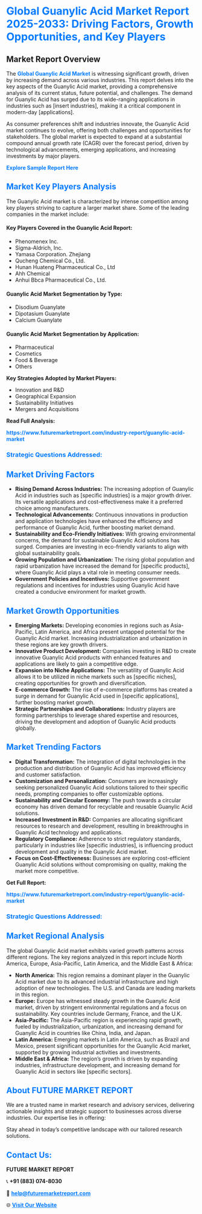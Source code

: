 <h1 style="color: #007BFF;">Global Guanylic Acid Market Report 2025-2033: Driving Factors, Growth Opportunities, and Key Players</h1>

<section id="overview">
<h2>Market Report Overview</h2>
<p>The <a href="https://www.futuremarketreport.com/industry-report/guanylic-acid-market" style="color: #007BFF; text-decoration: none;"><strong>Global Guanylic Acid Market</strong></a> is witnessing significant growth, driven by increasing demand across various industries. This report delves into the key aspects of the Guanylic Acid market, providing a comprehensive analysis of its current status, future potential, and challenges. The demand for Guanylic Acid has surged due to its wide-ranging applications in industries such as [insert industries], making it a critical component in modern-day [applications].</p>
<p>As consumer preferences shift and industries innovate, the Guanylic Acid market continues to evolve, offering both challenges and opportunities for stakeholders. The global market is expected to expand at a substantial compound annual growth rate (CAGR) over the forecast period, driven by technological advancements, emerging applications, and increasing investments by major players.</p>
</section>

<section id="overview">
<p><a href="https://www.futuremarketreport.com/request-sample/reportId=29684" style="color: #007BFF; text-decoration: none;"><strong>Explore Sample Report Here</strong></a></p>
</section>

<section id="key-players">
<h2 style="color: #007BFF;">Market Key Players Analysis</h2>
<p>The Guanylic Acid market is characterized by intense competition among key players striving to capture a larger market share. Some of the leading companies in the market include:</p>
<h4>Key Players Covered in the Guanylic Acid Report:</h4>
<ul><li>Phenomenex Inc.</li><li>Sigma-Aldrich, Inc.</li><li>Yamasa Corporation. Zhejiang</li><li>Qucheng Chemical Co., Ltd.</li><li>Hunan Huateng Pharmaceutical Co., Ltd</li><li>Ahh Chemical</li><li>Anhui Bbca Pharmaceutical Co., Ltd.</li></ul>
<h4>Guanylic Acid Market Segmentation by Type:</h4>
<ul><li>Disodium Guanylate</li><li>Dipotasium Guanylate</li><li>Calcium Guanylate</li></ul>

<h4>Guanylic Acid Market Segmentation by Application:</h4>
<ul><li>Pharmaceutical</li><li>Cosmetics</li><li>Food &amp; Beverage</li><li>Others</li></ul>
<p><strong>Key Strategies Adopted by Market Players:</strong></p>
<ul>
<li>Innovation and R&D</li>
<li>Geographical Expansion</li>
<li>Sustainability Initiatives</li>
<li>Mergers and Acquisitions</li>
</ul>
</section>

<section>
<p><strong>Read Full Analysis: </strong></p><a href="https://www.futuremarketreport.com/industry-report/guanylic-acid-market" style="color: #007BFF; text-decoration: none;"><strong>https://www.futuremarketreport.com/industry-report/guanylic-acid-market</strong></a>
<h3 style="color: #007BFF;">Strategic Questions Addressed:</h3>
</section>

<section id="driving-factors">
<h2 style="color: #007BFF;">Market Driving Factors</h2>
<ul>
<li><strong>Rising Demand Across Industries:</strong> The increasing adoption of Guanylic Acid in industries such as [specific industries] is a major growth driver. Its versatile applications and cost-effectiveness make it a preferred choice among manufacturers.</li>
<li><strong>Technological Advancements:</strong> Continuous innovations in production and application technologies have enhanced the efficiency and performance of Guanylic Acid, further boosting market demand.</li>
<li><strong>Sustainability and Eco-Friendly Initiatives:</strong> With growing environmental concerns, the demand for sustainable Guanylic Acid solutions has surged. Companies are investing in eco-friendly variants to align with global sustainability goals.</li>
<li><strong>Growing Population and Urbanization:</strong> The rising global population and rapid urbanization have increased the demand for [specific products], where Guanylic Acid plays a vital role in meeting consumer needs.</li>
<li><strong>Government Policies and Incentives:</strong> Supportive government regulations and incentives for industries using Guanylic Acid have created a conducive environment for market growth.</li>
</ul>
</section>

<section id="growth-opportunities">
<h2 style="color: #007BFF;">Market Growth Opportunities</h2>
<ul>
<li><strong>Emerging Markets:</strong> Developing economies in regions such as Asia-Pacific, Latin America, and Africa present untapped potential for the Guanylic Acid market. Increasing industrialization and urbanization in these regions are key growth drivers.</li>
<li><strong>Innovative Product Development:</strong> Companies investing in R&D to create innovative Guanylic Acid products with enhanced features and applications are likely to gain a competitive edge.</li>
<li><strong>Expansion into Niche Applications:</strong> The versatility of Guanylic Acid allows it to be utilized in niche markets such as [specific niches], creating opportunities for growth and diversification.</li>
<li><strong>E-commerce Growth:</strong> The rise of e-commerce platforms has created a surge in demand for Guanylic Acid used in [specific applications], further boosting market growth.</li>
<li><strong>Strategic Partnerships and Collaborations:</strong> Industry players are forming partnerships to leverage shared expertise and resources, driving the development and adoption of Guanylic Acid products globally.</li>
</ul>
</section>

<section id="trending-factors">
<h2 style="color: #007BFF;">Market Trending Factors</h2>
<ul>
<li><strong>Digital Transformation:</strong> The integration of digital technologies in the production and distribution of Guanylic Acid has improved efficiency and customer satisfaction.</li>
<li><strong>Customization and Personalization:</strong> Consumers are increasingly seeking personalized Guanylic Acid solutions tailored to their specific needs, prompting companies to offer customizable options.</li>
<li><strong>Sustainability and Circular Economy:</strong> The push towards a circular economy has driven demand for recyclable and reusable Guanylic Acid solutions.</li>
<li><strong>Increased Investment in R&D:</strong> Companies are allocating significant resources to research and development, resulting in breakthroughs in Guanylic Acid technology and applications.</li>
<li><strong>Regulatory Compliance:</strong> Adherence to strict regulatory standards, particularly in industries like [specific industries], is influencing product development and quality in the Guanylic Acid market.</li>
<li><strong>Focus on Cost-Effectiveness:</strong> Businesses are exploring cost-efficient Guanylic Acid solutions without compromising on quality, making the market more competitive.</li>
</ul>
</section>

<section>
<p><strong>Get Full Report: </strong></p><a href="https://www.futuremarketreport.com/industry-report/guanylic-acid-market" style="color: #007BFF; text-decoration: none;"><strong>https://www.futuremarketreport.com/industry-report/guanylic-acid-market</strong></a>
<h3 style="color: #007BFF;">Strategic Questions Addressed:</h3>
</section>


<section id="regional-analysis">
<h2 style="color: #007BFF;">Market Regional Analysis</h2>
<p>The global Guanylic Acid market exhibits varied growth patterns across different regions. The key regions analyzed in this report include North America, Europe, Asia-Pacific, Latin America, and the Middle East & Africa:</p>
<ul>
<li><strong>North America:</strong> This region remains a dominant player in the Guanylic Acid market due to its advanced industrial infrastructure and high adoption of new technologies. The U.S. and Canada are leading markets in this region.</li>
<li><strong>Europe:</strong> Europe has witnessed steady growth in the Guanylic Acid market, driven by stringent environmental regulations and a focus on sustainability. Key countries include Germany, France, and the U.K.</li>
<li><strong>Asia-Pacific:</strong> The Asia-Pacific region is experiencing rapid growth, fueled by industrialization, urbanization, and increasing demand for Guanylic Acid in countries like China, India, and Japan.</li>
<li><strong>Latin America:</strong> Emerging markets in Latin America, such as Brazil and Mexico, present significant opportunities for the Guanylic Acid market, supported by growing industrial activities and investments.</li>
<li><strong>Middle East & Africa:</strong> The region’s growth is driven by expanding industries, infrastructure development, and increasing demand for Guanylic Acid in sectors like [specific sectors].</li>
</ul>
</section>

<footer>
<h2 style="color: #007BFF;">About FUTURE MARKET REPORT</h2>
<p>We are a trusted name in market research and advisory services, delivering actionable insights and strategic support to businesses across diverse industries. Our expertise lies in offering:</p>

<p>Stay ahead in today’s competitive landscape with our tailored research solutions.</p>

<h2 style="color: #007BFF;">Contact Us:</h2>
<p><strong>FUTURE MARKET REPORT</strong></p>
<p>📞 <strong>+91 (883) 074-8030</strong></p>
<p>📧 <strong><a href="mailto:help@futuremarketreport.com" style="color: #007BFF;">help@futuremarketreport.com</a></strong></p>
<p>🌐 <strong><a href="https://www.futuremarketreport.com/" style="color: #007BFF;">Visit Our Website</a></strong></p>
</footer>